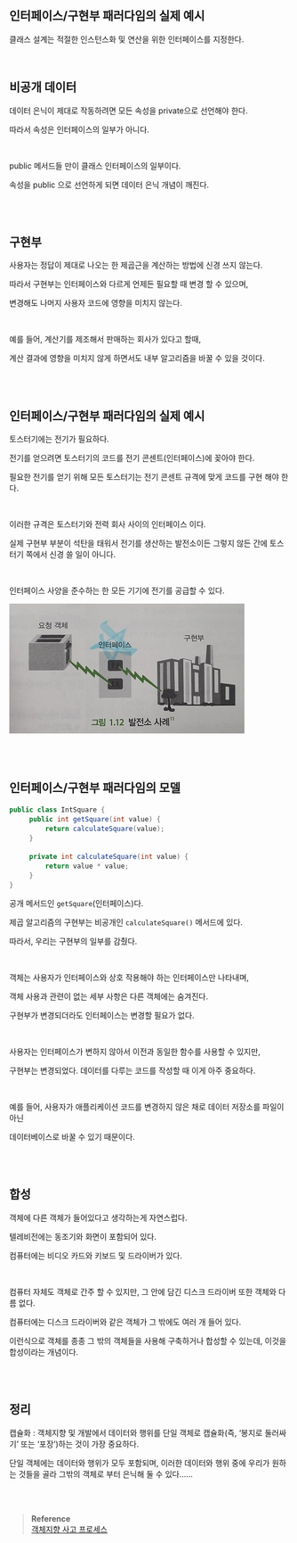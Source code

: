 ## 인터페이스/구현부 패러다임의 실제 예시

클래스 설계는 적절한 인스턴스화 및 연산을 위한 인터페이스를 지정한다.

<br/>

## 비공개 데이터

데이터 은닉이 제대로 작동하려면 모든 속성을 private으로 선언해야 한다.

따라서 속성은 인터페이스의 일부가 아니다.

<br/>

public 메서드들 만이 클래스 인터페이스의 일부이다.

속성을 public 으로 선언하게 되면 데이터 은닉 개념이 깨진다.

<br/><br/>

## 구현부

사용자는 정답이 제대로 나오는 한 제곱근을 계산하는 방법에 신경 쓰지 않는다.

따라서 구현부는 인터페이스와 다르게 언제든 필요할 때 변경 할 수 있으며, 

변경해도 나머지 사용자 코드에 영향을 미치지 않는다.

<br/>

예를 들어, 계산기를 제조해서 판매하는 회사가 있다고 할때, 

계산 결과에 영향을 미치지 않게 하면서도 내부 알고리즘을 바꿀 수 있을 것이다.

<br/><br/>

## 인터페이스/구현부 패러다임의 실제 예시

토스터기에는 전기가 필요하다.

전기를 얻으려면 토스터기의 코드를 전기 콘센트(인터페이스)에 꽂아야 한다.

필요한 전기를 얻기 위해 모든 토스터기는 전기 콘센트 규격에 맞게 코드를 구현 해야 한다.

<br/>

이러한 규격은 토스터기와 전력 회사 사이의 인터페이스 이다.

실제 구현부 부분이 석탄을 태워서 전기를 생산하는 발전소이든 그렇지 않든 간에 토스터기 쪽에서 신경 쓸 일이 아니다.

<br/>

인터페이스 사양을 준수하는 한 모든 기기에 전기를 공급할 수 있다.

![이미지](/img/사고프로세스3.PNG)

<br/><br/>

## 인터페이스/구현부 패러다임의 모델

```java
public class IntSquare {
	 public int getSquare(int value) {
		 return calculateSquare(value);
	 }

	 private int calculateSquare(int value) {
		 return value * value;
	 }
}
```

공개 메서드인 `getSquare`(인터페이스)다.

제곱 알고리즘의 구현부는 비공개인 `calculateSquare()` 메서드에 있다.

따라서, 우리는 구현부의 일부를 감췄다.

<br/>

객체는 사용자가 인터페이스와 상호 작용해야 하는 인터페이스만 나타내며, 

객체 사용과 관련이 없는 세부 사항은 다른 객체에는 숨겨진다.

구현부가 변경되더라도 인터페이스는 변경할 필요가 없다.

<br/>

사용자는 인터페이스가 변하지 않아서 이전과 동일한 함수를 사용할 수 있지만,

구현부는 변경되었다. 데이터를 다루는 코드를 작성할 때 이게 아주 중요하다.

<br/>

예를 들어, 사용자가 애플리케이션 코드를 변경하지 않은 채로 데이터 저장소를 파일이 아닌 

데이터베이스로 바꿀 수 있기 때문이다.

<br/><br/>

## 합성

객체에 다른 객체가 들어있다고 생각하는게 자연스럽다.

텔레비전에는 동조기와 화면이 포함되어 있다.

컴퓨터에는 비디오 카드와 키보드 및 드라이버가 있다.

<br/>

컴퓨터 자체도 객체로 간주 할 수 있지만, 그 안에 담긴 디스크 드라이버 또한 객체와 다름 없다.

컴퓨터에는 디스크 드라이버와 같은 객체가 그 밖에도 여러 개 들어 있다.

이런식으로 객체를 종종 그 밖의 객체들을 사용해 구축하거나 합성할 수 있는데, 이것을 합성이라는 개념이다.

<br/><br/>

## 정리

캡슐화 : 객체지향 및 개발에서 데이터와 행위를 단일 객체로 캡슐화(즉, ‘봉지로 둘러싸기’ 또는 ‘포장’)하는 것이 가장 중요하다. 

단일 객체에는 데이터와 행위가 모두 포함되며, 이러한 데이터와 행위 중에 우리가 원하는 것들을 골라 그밖의 객체로 부터 은닉해 둘 수 있다......


<br/><br/>

>**Reference** 
> <br/> [객체지향 사고 프로세스](http://www.yes24.com/Product/Goods/90688759)